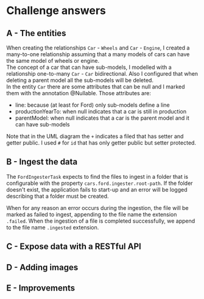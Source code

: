 # Challenge answers

## A - The entities
When creating the relationships `Car` - `Wheels` and `Car` - `Engine`,
I created a many-to-one relationship assuming that a many models of cars can have the same model of wheels or engine.<br>
The concept of a car that can have sub-models, I modelled with a relationship one-to-many `Car` - `Car` bidirectional.
Also I configured that when deleting a parent model all the sub-models will be deleted.<br>
In the entity `Car` there are some attributes that can be null and I marked them with the annotation @Nullable. Those attributes are:
- line: because (at least for Ford) only sub-models define a line
- productionYearTo: when null indicates that a car is still in production
- parentModel: when null indicates that a car is the parent model and it can have sub-models

Note that in the UML diagram the `+` indicates a filed that has setter and getter public. I used `#` for `id` that has only getter public but setter protected.

## B - Ingest the data
The `FordIngesterTask` expects to find the files to ingest in a folder that is configurable with the property `cars.ford.ingester.root-path`.
If the folder doesn't exist, the application fails to start-up and an error will be logged describing that a folder must be created.<br>

When for any reason an error occurs during the ingestion, the file will be marked as failed to ingest, appending to the file name the extension `.failed`.
When the ingestion of a file is completed successfully, we append to the file name `.ingested` extension.

## C - Expose data with a RESTful API

## D - Adding images

## E - Improvements